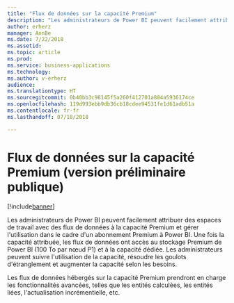 ```yaml
---
title: "Flux de données sur la capacité Premium"
description: "Les administrateurs de Power BI peuvent facilement attribuer des espaces de travail avec des flux de données à la capacité Premium et gérer l'utilisation dans le cadre d'un abonnement Premium à Power BI."
author: erherz
manager: AnnBe
ms.date: 7/22/2018
ms.assetid: 
ms.topic: article
ms.prod: 
ms.service: business-applications
ms.technology: 
ms.author: v-erherz
audience: 
ms.translationtype: HT
ms.sourcegitcommit: 0b40bb3c98145f5a260f412701a884a5936174ce
ms.openlocfilehash: 119d993ebb9db36cb18cdee94531fe1d61adb51a
ms.contentlocale: fr-fr
ms.lasthandoff: 07/18/2018

---
```

# <a name="dataflows-on-premium-capacity-public-preview"></a>Flux de données sur la capacité Premium (version préliminaire publique) 


[!include[banner](../../../includes/banner.md)]

Les administrateurs de Power BI peuvent facilement attribuer des espaces de travail avec des flux de données à la capacité Premium et gérer l'utilisation dans le cadre d'un abonnement Premium à Power BI. Une fois la capacité attribuée, les flux de données ont accès au stockage Premium de Power BI (100 To par nœud P1) et à la capacité dédiée. Les administrateurs peuvent suivre l'utilisation de la capacité, résoudre les goulots d'étranglement et augmenter la capacité selon les besoins.

Les flux de données hébergés sur la capacité Premium prendront en charge les fonctionnalités avancées, telles que les entités calculées, les entités liées, l'actualisation incrémentielle, etc. 

